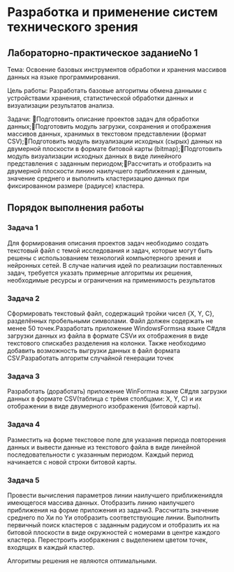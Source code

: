 # Разработка и применение систем технического зрения

## Лабораторно-практическое заданиеNo 1

Тема: Освоение  базовых  инструментов  обработки  и  хранения  массивов данных на языке программирования.

Цель работы: Разработать базовые алгоритмы обмена данными с устройствами хранения, статистической обработки данных и визуализации результатов анализа.

Задачи: Подготовить описание проектов задач для обработки данных;Подготовить модуль загрузки, сохранения и отображения массивов данных, хранимых в текстовом представлении (формат CSV);Подготовить модуль визуализации исходных (сырых) данных на двумерной плоскости в формате битовой карты (bitmap);Подготовить  модуль  визуализации  исходных  данных  в  виде  линейного представления с заданным периодом;Рассчитать  и  отобразить  на  двумерной  плоскости  линию  наилучшего приближения  к  данным,  значение  среднего  и  выполнить  кластеризацию данных при фиксированном размере (радиусе) кластера.

## Порядок выполнения работы

### Задача 1

Для формирования описания проектов задач необходимо создать текстовый файл с темой исследования и задач, которые могут быть решены с использованием технологий компьютерного зрения и нейронных сетей. В случае наличия идей по реализации  поставленных  задач,  требуется  указать  примерные  алгоритмы  их решения, необходимые ресурсы и ограничения на применимость результатов

### Задача 2

Сформировать  текстовый  файл,  содержащий  тройки  чисел {X, Y, C}, разделённых пробельными символами. Файл должен содержать не менее 50 точек.Разработать приложение WindowsFormsна языке C#для загрузки данных из файла в формате CSVи их отображения в виде текстового спискабез разделения на колонки. Также необходимо добавить возможность выгрузки данных в файл формата CSV.Разработать алгоритм случайной генерации точек

### Задача 3

Разработать  (доработать)  приложение WinFormна  языке C#для  загрузки данных в формате CSV(таблица с трёмя столбцами: X, Y, C) и их отображении в виде двумерного изображения (битовой карты).

### Задача 4

Разместить на форме текстовое поле для указания периода повторения данных и вывести данные из текстового файла в виде линейной последовательности с указанным периодом. Каждый период начинается с новой строки битовой карты.

### Задача 5

Провести  вычисления  параметров  линии  наилучшего  приближениядля имеющегося  массива  данных.  Отобразить  линию  наилучшего  приближения  на форме приложения из задачи3. Рассчитать значение среднего по Xи по Yи отобразить соответствующие линии. Выполнить первичный поиск кластеров с заданным радиусом и отобразить их на битовой плоскости в виде окружностей с номерами в центре каждого кластера. Перестроить  изображения с  выделением  цветом  точек,  входящих  в  каждый кластер.

Алгоритмы решения не являются оптимальными.
